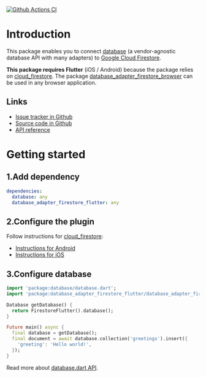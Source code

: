 [![Github Actions CI](https://github.com/dint-dev/database/workflows/Dart%20CI/badge.svg)](https://github.com/dint-dev/database/actions?query=workflow%3A%22Dart+CI%22)

# Introduction
This package enables you to connect [database](https://pub.dev/packages/database) (a vendor-agnostic
database API with many adapters) to [Google Cloud Firestore](https://cloud.google.com/firestore/).

__This package requires Flutter__ (iOS / Android) because the package relies on
[cloud_firestore](https://pub.dev/packages/cloud_firestore). The package
[database_adapter_firestore_browser](https://pub.dev/packages/database_adapter_firestore_browser)
can be used in any browser application.

## Links
  * [Issue tracker in Github](https://github.com/dint-dev/database/issues)
  * [Source code in Github](https://github.com/dint-dev/database/tree/master/adapters/firestore_flutter/lib)
  * [API reference](https://pub.dev/documentation/database_adapter_firestore_flutter/latest/database_adapter_firestore_flutter/FirestoreFlutter-class.html)

# Getting started
## 1.Add dependency
```yaml
dependencies:
  database: any
  database_adapter_firestore_flutter: any
```

## 2.Configure the plugin
Follow instructions for [cloud_firestore](https://pub.dev/packages/cloud_firestore):
  * [Instructions for Android](https://firebase.google.com/docs/android/setup#add_the_sdk)
  * [Instructions for iOS](https://firebase.google.com/docs/ios/setup)


## 3.Configure database
```dart
import 'package:database/database.dart';
import 'package:database_adapter_firestore_flutter/database_adapter_firestore_flutter.dart';

Database getDatabase() {
  return FirestoreFlutter().database();
}

Future main() async {
  final database = getDatabase();
  final document = await database.collection('greetings').insert({
    'greeting': 'Hello world!',
  });
}
```

Read more about [database.dart API](https://pub.dev/packages/database).

